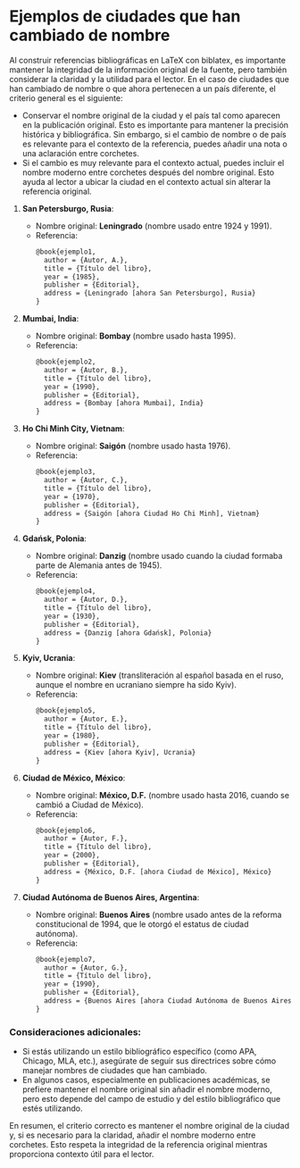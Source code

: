# Ejemplos de ciudades que han cambiado de nombre

Al construir referencias bibliográficas en LaTeX con biblatex, es importante mantener la integridad de la información original de la fuente, pero también considerar la claridad y la utilidad para el lector. En el caso de ciudades que han cambiado de nombre o que ahora pertenecen a un país diferente, el criterio general es el siguiente:

- Conservar el nombre original de la ciudad y el país tal como aparecen en la publicación original. Esto es importante para mantener la precisión histórica y bibliográfica. Sin embargo, si el cambio de nombre o de país es relevante para el contexto de la referencia, puedes añadir una nota o una aclaración entre corchetes.
- Si el cambio es muy relevante para el contexto actual, puedes incluir el nombre moderno entre corchetes después del nombre original. Esto ayuda al lector a ubicar la ciudad en el contexto actual sin alterar la referencia original.


1. **San Petersburgo, Rusia**:
   - Nombre original: **Leningrado** (nombre usado entre 1924 y 1991).
   - Referencia:  
     ```latex
     @book{ejemplo1,
       author = {Autor, A.},
       title = {Título del libro},
       year = {1985},
       publisher = {Editorial},
       address = {Leningrado [ahora San Petersburgo], Rusia}
     }
     ```

2. **Mumbai, India**:
   - Nombre original: **Bombay** (nombre usado hasta 1995).
   - Referencia:  
     ```latex
     @book{ejemplo2,
       author = {Autor, B.},
       title = {Título del libro},
       year = {1990},
       publisher = {Editorial},
       address = {Bombay [ahora Mumbai], India}
     }
     ```

3. **Ho Chi Minh City, Vietnam**:
   - Nombre original: **Saigón** (nombre usado hasta 1976).
   - Referencia:  
     ```latex
     @book{ejemplo3,
       author = {Autor, C.},
       title = {Título del libro},
       year = {1970},
       publisher = {Editorial},
       address = {Saigón [ahora Ciudad Ho Chi Minh], Vietnam}
     }
     ```

4. **Gdańsk, Polonia**:
   - Nombre original: **Danzig** (nombre usado cuando la ciudad formaba parte de Alemania antes de 1945).
   - Referencia:  
     ```latex
     @book{ejemplo4,
       author = {Autor, D.},
       title = {Título del libro},
       year = {1930},
       publisher = {Editorial},
       address = {Danzig [ahora Gdańsk], Polonia}
     }
     ```

5. **Kyiv, Ucrania**:
   - Nombre original: **Kiev** (transliteración al español basada en el ruso, aunque el nombre en ucraniano siempre ha sido Kyiv).
   - Referencia:  
     ```latex
     @book{ejemplo5,
       author = {Autor, E.},
       title = {Título del libro},
       year = {1980},
       publisher = {Editorial},
       address = {Kiev [ahora Kyiv], Ucrania}
     }
     ```

6. **Ciudad de México, México**:
   - Nombre original: **México, D.F.** (nombre usado hasta 2016, cuando se cambió a Ciudad de México).
   - Referencia:  
     ```latex
     @book{ejemplo6,
       author = {Autor, F.},
       title = {Título del libro},
       year = {2000},
       publisher = {Editorial},
       address = {México, D.F. [ahora Ciudad de México], México}
     }
     ```

7. **Ciudad Autónoma de Buenos Aires, Argentina**:
   - Nombre original: **Buenos Aires** (nombre usado antes de la reforma constitucional de 1994, que le otorgó el estatus de ciudad autónoma).
   - Referencia:  
     ```latex
     @book{ejemplo7,
       author = {Autor, G.},
       title = {Título del libro},
       year = {1990},
       publisher = {Editorial},
       address = {Buenos Aires [ahora Ciudad Autónoma de Buenos Aires], Argentina}
     }
     ```

### Consideraciones adicionales:
- Si estás utilizando un estilo bibliográfico específico (como APA, Chicago, MLA, etc.), asegúrate de seguir sus directrices sobre cómo manejar nombres de ciudades que han cambiado.
- En algunos casos, especialmente en publicaciones académicas, se prefiere mantener el nombre original sin añadir el nombre moderno, pero esto depende del campo de estudio y del estilo bibliográfico que estés utilizando.

En resumen, el criterio correcto es mantener el nombre original de la ciudad y, si es necesario para la claridad, añadir el nombre moderno entre corchetes. Esto respeta la integridad de la referencia original mientras proporciona contexto útil para el lector.
